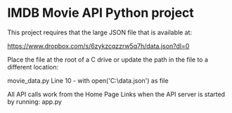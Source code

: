 # IMDB Movie API Python project

This project requires that the large JSON file that is available at: 

https://www.dropbox.com/s/6zykzcqzzrw5q7h/data.json?dl=0 

Place the file at the root of a C drive or update the path in the file to a different location:
 
movie_data.py
Line 10 - with open('C:\\data.json') as file

All API calls work from the Home Page Links when the API server is started by running:
app.py

